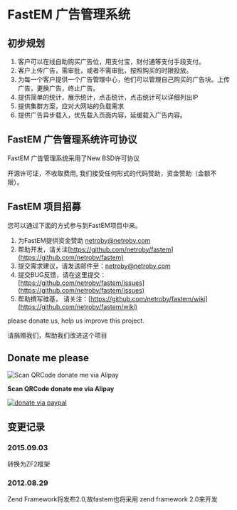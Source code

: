 FastEM 广告管理系统
==================

初步规划
--------

1. 客户可以在线自助购买广告位，用支付宝，财付通等支付手段支付。
2. 客户上传广告，需审批，或者不需审批，按照购买的时限投放。
3. 为每一个客户提供一个广告管理中心，他们可以管理自己购买的广告块。上传广告，更换广告，终止广告。
4. 提供简单的统计，展示统计，点击统计，点击统计可以详细列出IP
5. 提供集群方案，应对大网站的负载需求
6. 提供广告异步载入，优先载入页面内容，延缓载入广告内容。

FastEM 广告管理系统许可协议
--------------------------


FastEM 广告管理系统采用了New BSD许可协议

开源许可证，不收取费用, 我们接受任何形式的代码赞助，资金赞助（金额不限）。

FastEM 项目招募
---------------

您可以通过下面的方式参与到FastEM项目中来。

1. 为FastEM提供资金赞助 [netroby@netroby.com](mailto:netroby@netroby.com)
2. 帮助开发，请关注[https://github.com/netroby/fastem](https://github.com/netroby/fastem)
3. 提交需求建议，请发送邮件至：[netroby@netroby.com](mailto:netroby@netroby.com)
4. 提交BUG反馈，请在这里提交：[https://github.com/netroby/fastem/issues](https://github.com/netroby/fastem/issues)
5. 帮助撰写维基， 请关注：[https://github.com/netroby/fastem/wiki](https://github.com/netroby/fastem/wiki)



please donate us, help us improve this project.

请捐赠我们，帮助我们改进这个项目


## Donate me please

![Scan QRCode donate me via Alipay](https://www.netroby.com/assets/images/alipayme.jpg)

**Scan QRCode donate me via Alipay**

[![donate via paypal](https://www.paypal.com/en_US/i/btn/x-click-but04.gif "donate via paypal")](https://www.paypal.com/cgi-bin/webscr?cmd=_donations&business=netroby%40netroby%2ecom&lc=US&item_name=netroby%2ecom&amount=0%2e99&currency_code=USD&no_note=0&currency_code=USD&bn=PP%2dDonationsBF%3abtn_donate_SM%2egif%3aNonHostedGuest "donate via paypal")

变更记录
--------
### 2015.09.03 ###

转换为ZF2框架

### 2012.08.29 ###

Zend Framework将发布2.0,故fastem也将采用 zend framework 2.0来开发

